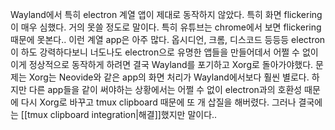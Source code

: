 Wayland에서 특히 electron 계열 앱이 제대로 동작하지 않았다. 특히 화면 flickering이 매우 심했다. 거의 못쓸 정도로 말이다. 특히 유튜브는 chrome에서 보면 flickering 때문에 못본다.. 이런 계열 app은 아주 많다. 옵시디언, 크롬, 디스코드 등등등 electron이 하도 강력하다보니 너도나도 electron으로 유명한 앱들을 만들어데서 어쩔 수 없이 이게 정상적으로 동작하게 하려면 결국 Wayland를 포기하고 Xorg로 돌아가야했다. 문제는 Xorg는 Neovide와 같은 app의 화면 처리가 Wayland에서보다 훨씬 별로다. 하지만 다른 app들을 같이 써야하는 상황에서는 어쩔 수 없이 electron과의 호환성 때문에 다시 Xorg로 바꾸고 tmux clipboard 때문에 또 개 삽질을 해버렸다. 그러나 결국에는 [[tmux clipboard integration|해결]]했지만 말이다.. 